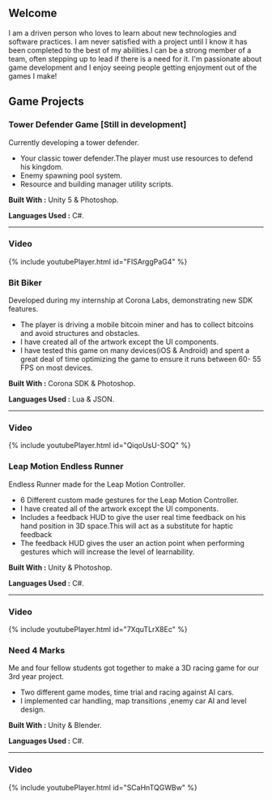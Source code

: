 ## Welcome


I am a driven person who loves to learn about new technologies and software practices. I am never satisfied with a project until I know it has been completed to the best of my abilities.I can be a strong member of a team, often stepping up to lead if there is a need for it. I'm passionate about game development and I enjoy seeing people getting enjoyment out of the games I make!


## Game Projects

### Tower Defender Game [Still in development]
Currently developing a tower defender.

- Your classic tower defender.The player must use resources to defend his kingdom.
- Enemy spawning pool system. 
- Resource and building manager utility scripts.

**Built With :** Unity 5 & Photoshop.

**Languages Used :** C#.

________________________________________________________________________________________________________________________________________

### Video
{% include youtubePlayer.html id="FISArggPaG4" %}




### Bit Biker
Developed during my internship at Corona Labs, demonstrating new SDK features.

- The player is driving a mobile bitcoin miner and has to collect bitcoins and avoid structures and obstacles.
- I have created all of the artwork except the UI components. 
- I have tested this game on many devices(iOS & Android) and spent a great deal of time optimizing the game to ensure it runs between    60-         55 FPS on most devices.

**Built With :** Corona SDK & Photoshop.

**Languages Used :** Lua & JSON.

________________________________________________________________________________________________________________________________________

### Video
{% include youtubePlayer.html id="QiqoUsU-SOQ" %}




### Leap Motion Endless Runner
Endless Runner made for the Leap Motion Controller.

- 6 Different custom made gestures for the Leap Motion Controller.
- I have created all of the artwork except the UI components. 
- Includes a feedback HUD to give the user real time feedback on his hand position in 3D space.This will act as  a substitute for haptic feedback 
- The feedback HUD gives the user an action point when performing gestures which will increase the level of learnability.


**Built With :** Unity & Photoshop.

**Languages Used :** C#.

________________________________________________________________________________________________________________________________________

### Video
{% include youtubePlayer.html id="7XquTLrX8Ec" %}




### Need 4 Marks
Me and four fellow students got together to make a 3D racing game for our 3rd year project.

- Two different game modes, time trial and racing against AI cars. 
- I implemented car handling, map transitions ,enemy car AI and level design.




**Built With :** Unity & Blender.

**Languages Used :** C#.

________________________________________________________________________________________________________________________________________

### Video
{% include youtubePlayer.html id="SCaHnTQGWBw" %}









